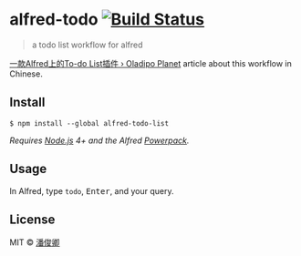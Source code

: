 # alfred-todo [![Build Status](https://travis-ci.org/Drinking/alfred-todo.svg?branch=master)](https://travis-ci.org/Drinking/alfred-todo)

> a todo list workflow for alfred

[一款Alfred上的To-do List插件 › Oladipo Planet](http://drinking.github.io/2018/03/16/alfred-todo.html) article about this workflow in Chinese.

## Install

```
$ npm install --global alfred-todo-list
```

*Requires [Node.js](https://nodejs.org) 4+ and the Alfred [Powerpack](https://www.alfredapp.com/powerpack/).*


## Usage

In Alfred, type `todo`, <kbd>Enter</kbd>, and your query.

## License

MIT © [潘俊卿](http://fancymeet.com)
